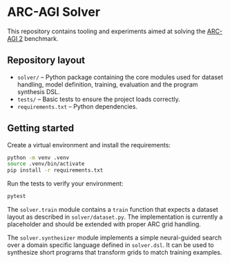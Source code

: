 # ARC-AGI Solver

This repository contains tooling and experiments aimed at solving the
[ARC-AGI 2](https://github.com/fchollet/ARC) benchmark.

## Repository layout

- `solver/` – Python package containing the core modules used for dataset
  handling, model definition, training, evaluation and the program synthesis
  DSL.
- `tests/` – Basic tests to ensure the project loads correctly.
- `requirements.txt` – Python dependencies.

## Getting started

Create a virtual environment and install the requirements:

```bash
python -m venv .venv
source .venv/bin/activate
pip install -r requirements.txt
```

Run the tests to verify your environment:

```bash
pytest
```

The `solver.train` module contains a `train` function that expects a dataset
layout as described in `solver/dataset.py`. The implementation is currently a
placeholder and should be extended with proper ARC grid handling.

The `solver.synthesizer` module implements a simple neural-guided search over a
domain specific language defined in `solver.dsl`. It can be used to synthesize
short programs that transform grids to match training examples.
